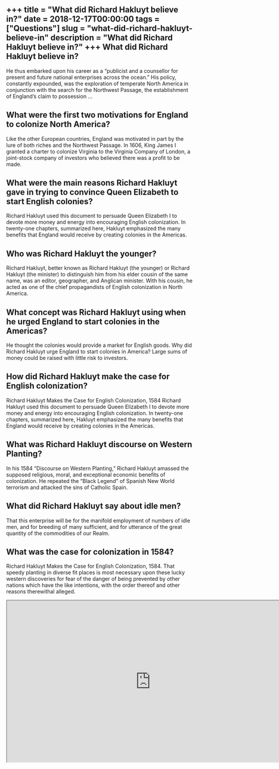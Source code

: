 +++
title = "What did Richard Hakluyt believe in?"
date = 2018-12-17T00:00:00
tags = ["Questions"]
slug = "what-did-richard-hakluyt-believe-in"
description = "What did Richard Hakluyt believe in?"
+++
What did Richard Hakluyt believe in?
------------------------------------

He thus embarked upon his career as a “publicist and a counsellor for present and future national enterprises across the ocean.” His policy, constantly expounded, was the exploration of temperate North America in conjunction with the search for the Northwest Passage, the establishment of England’s claim to possession …

What were the first two motivations for England to colonize North America?
--------------------------------------------------------------------------

Like the other European countries, England was motivated in part by the lure of both riches and the Northwest Passage. In 1606, King James I granted a charter to colonize Virginia to the Virginia Company of London, a joint-stock company of investors who believed there was a profit to be made.

What were the main reasons Richard Hakluyt gave in trying to convince Queen Elizabeth to start English colonies?
----------------------------------------------------------------------------------------------------------------

Richard Hakluyt used this document to persuade Queen Elizabeth I to devote more money and energy into encouraging English colonization. In twenty-one chapters, summarized here, Hakluyt emphasized the many benefits that England would receive by creating colonies in the Americas.

Who was Richard Hakluyt the younger?
------------------------------------

Richard Hakluyt, better known as Richard Hakluyt (the younger) or Richard Hakluyt (the minister) to distinguish him from his elder cousin of the same name, was an editor, geographer, and Anglican minister. With his cousin, he acted as one of the chief propagandists of English colonization in North America.

What concept was Richard Hakluyt using when he urged England to start colonies in the Americas?
-----------------------------------------------------------------------------------------------

He thought the colonies would provide a market for English goods. Why did Richard Hakluyt urge England to start colonies in America? Large sums of money could be raised with little risk to investors.

How did Richard Hakluyt make the case for English colonization?
---------------------------------------------------------------

Richard Hakluyt Makes the Case for English Colonization, 1584 Richard Hakluyt used this document to persuade Queen Elizabeth I to devote more money and energy into encouraging English colonization. In twenty-one chapters, summarized here, Hakluyt emphasized the many benefits that England would receive by creating colonies in the Americas.

What was Richard Hakluyt discourse on Western Planting?
-------------------------------------------------------

In his 1584 “Discourse on Western Planting,” Richard Hakluyt amassed the supposed religious, moral, and exceptional economic benefits of colonization. He repeated the “Black Legend” of Spanish New World terrorism and attacked the sins of Catholic Spain.

What did Richard Hakluyt say about idle men?
--------------------------------------------

That this enterprise will be for the manifold employment of numbers of idle men, and for breeding of many sufficient, and for utterance of the great quantity of the commodities of our Realm.

What was the case for colonization in 1584?
-------------------------------------------

Richard Hakluyt Makes the Case for English Colonization, 1584. That speedy planting in diverse fit places is most necessary upon these lucky western discoveries for fear of the danger of being prevented by other nations which have the like intentions, with the order thereof and other reasons therewithal alleged.

<iframe allow="accelerometer; autoplay; clipboard-write; encrypted-media; gyroscope; picture-in-picture" allowfullscreen="" class="__youtube_prefs__  epyt-is-override  no-lazyload" data-no-lazy="1" data-origheight="433" data-origwidth="770" data-skipgform_ajax_framebjll="" height="433" id="_ytid_36789" loading="lazy" src="https://www.youtube.com/embed/H2Gl4QFA6mA?enablejsapi=1&autoplay=0&cc_load_policy=0&cc_lang_pref=&iv_load_policy=1&loop=0&modestbranding=0&rel=1&fs=1&playsinline=0&autohide=2&theme=dark&color=red&controls=1&" title="YouTube player" width="770"></iframe>